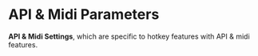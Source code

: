 # API & Midi Parameters

**API & Midi Settings**, which are specific to hotkey features with API & midi features.
